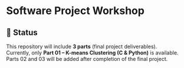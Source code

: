 # Software Project Workshop  

## 📌 Status  
This repository will include **3 parts** (final project deliverables).  
Currently, only **Part 01 – K-means Clustering (C & Python)** is available.  
Parts 02 and 03 will be added after completion of the final project.  
